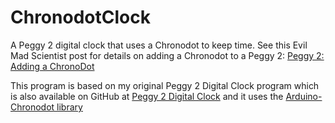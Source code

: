 # ChronodotClock

A Peggy 2 digital clock that uses a Chronodot to keep time. See this Evil Mad Scientist post for details on adding a Chronodot to a Peggy 2: [Peggy 2: Adding a ChronoDot](http://www.evilmadscientist.com/2010/peggy-2-adding-a-chronodot/)

This program is based on my original Peggy 2 Digital Clock program which is also available on GitHub at [Peggy 2 Digital Clock](https://github.com/dragongears/Peggy-2-Digital-Clock)
and it uses the [Arduino-Chronodot library](https://github.com/Stephanie-Maks/Arduino-Chronodot)